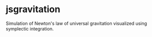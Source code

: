 # jsgravitation
Simulation of Newton's law of universal gravitation visualized using symplectic integration.
